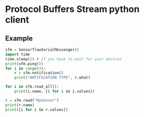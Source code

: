 # Protocol Buffers Stream python client

Example
-------

```python
sfm = SensorflowSerialMessenger()
import time
time.sleep(2) # If you have to wait for your devices
print(sfm.ping())
for i in range(3):
    r = sfm.notification()
    print("NOTIFICATION TYPE", r.what)

for i in sfm.read_all():
    print(i.name, [i for i in i.values])

r = sfm.read("MySensor")
print(r.name)
print([i for i in r.values])

```
